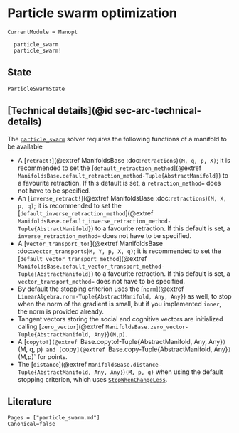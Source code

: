 # Particle swarm optimization

```@meta
CurrentModule = Manopt
```

```@docs
  particle_swarm
  particle_swarm!
```

## State

```@docs
ParticleSwarmState
```

## [Technical details](@id sec-arc-technical-details)

The [`particle_swarm`](@ref) solver requires the following functions of a manifold to be available

* A [`retract!`](@extref ManifoldsBase :doc:`retractions`)`(M, q, p, X)`; it is recommended to set the [`default_retraction_method`](@extref `ManifoldsBase.default_retraction_method-Tuple{AbstractManifold}`) to a favourite retraction. If this default is set, a `retraction_method=` does not have to be specified.
* An [`inverse_retract!`](@extref ManifoldsBase :doc:`retractions`)`(M, X, p, q)`; it is recommended to set the [`default_inverse_retraction_method`](@extref `ManifoldsBase.default_inverse_retraction_method-Tuple{AbstractManifold}`) to a favourite retraction. If this default is set, a `inverse_retraction_method=` does not have to be specified.
* A [`vector_transport_to!`](@extref ManifoldsBase :doc:`vector_transports`)`M, Y, p, X, q)`; it is recommended to set the [`default_vector_transport_method`](@extref `ManifoldsBase.default_vector_transport_method-Tuple{AbstractManifold}`) to a favourite retraction. If this default is set, a `vector_transport_method=` does not have to be specified.
* By default the stopping criterion uses the [`norm`](@extref `LinearAlgebra.norm-Tuple{AbstractManifold, Any, Any}`) as well, to stop when the norm of the gradient is small, but if you implemented `inner`, the norm is provided already.
* Tangent vectors storing the social and cognitive vectors are initialized calling [`zero_vector`](@extref `ManifoldsBase.zero_vector-Tuple{AbstractManifold, Any}`)`(M,p)`.
* A [`copyto!](@extref `Base.copyto!-Tuple{AbstractManifold, Any, Any}`)`(M, q, p)` and [`copy`](@extref `Base.copy-Tuple{AbstractManifold, Any}`)`(M,p)` for points.
* The [`distance`](@extref `ManifoldsBase.distance-Tuple{AbstractManifold, Any, Any}`)`(M, p, q)` when using the default stopping criterion, which uses [`StopWhenChangeLess`](@ref).

## Literature

```@bibliography
Pages = ["particle_swarm.md"]
Canonical=false
```

